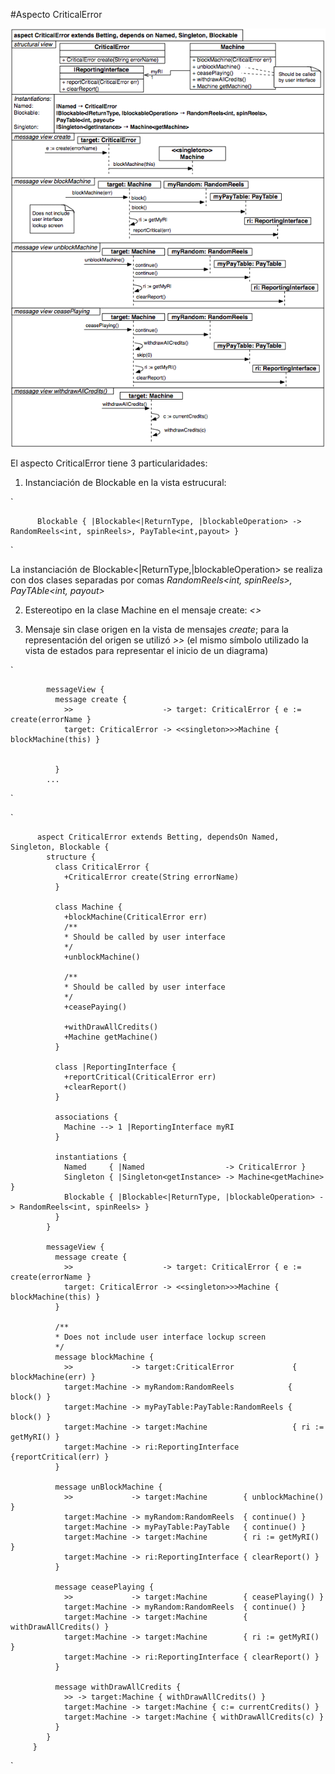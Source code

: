 #Aspecto CriticalError

!["Aspecto Critical Error"](img/CriticalError.png "Aspecto Critical Error")

El aspecto CriticalError tiene 3 particularidades:

1. Instanciación de Blockable en la vista estrucural:

`



          Blockable { |Blockable<|ReturnType, |blockableOperation> -> RandomReels<int, spinReels>, PayTable<int,payout> }


`

La instanciación de Blockable<|ReturnType,|blockableOperation> se realiza con dos clases separadas por comas  *RandomReels<int, spinReels>, PayTAble<int, payout>*

2. Estereotipo en la clase Machine en el mensaje create: *<<Singleton>>*

3. Mensaje sin clase origen en la vista de mensajes *create*; para la representación del origen se utilizó *>>* (el mismo símbolo utilizado la vista de estados para representar el inicio de un diagrama)

`


            messageView {
			  message create {
                >>                    -> target: CriticalError { e := create(errorName }
                target: CriticalError -> <<singleton>>>Machine { blockMachine(this) }
				

              }
			...

`



`



          aspect CriticalError extends Betting, dependsOn Named, Singleton, Blockable {
		    structure {
			  class CriticalError {
			    +CriticalError create(String errorName)
              }

              class Machine {
                +blockMachine(CriticalError err)
                /**
			    * Should be called by user interface
			    */
			    +unblockMachine()

                /**
			    * Should be called by user interface
			    */
                +ceasePaying()
               
                +withDrawAllCredits()
			    +Machine getMachine()
              }

              class |ReportingInterface {
			    +reportCritical(CriticalError err)
			    +clearReport()
              }

              associations {
			    Machine --> 1 |ReportingInterface myRI
			  }

              instantiations {
			    Named     { |Named                  -> CriticalError }
			    Singleton { |Singleton<getInstance> -> Machine<getMachine>  }
			    Blockable { |Blockable<|ReturnType, |blockableOperation> -> RandomReels<int, spinReels> }
              }
            }

            messageView {
			  message create {
                >>                    -> target: CriticalError { e := create(errorName }
                target: CriticalError -> <<singleton>>>Machine { blockMachine(this) }
              }

              /**
			  * Does not include user interface lockup screen
			  */
              message blockMachine {
			    >>             -> target:CriticalError             { blockMachine(err) }
				target:Machine -> myRandom:RandomReels            { block() }
				target:Machine -> myPayTable:PayTable:RandomReels { block() }
				target:Machine -> target:Machine                   { ri := getMyRI() }
				target:Machine -> ri:ReportingInterface            {reportCritical(err) }
              }

              message unBlockMachine {
			    >>             -> target:Machine        { unblockMachine() }
				target:Machine -> myRandom:RandomReels  { continue() }
				target:Machine -> myPayTable:PayTable   { continue() }
				target:Machine -> target:Machine        { ri := getMyRI() }
				target:Machine -> ri:ReportingInterface { clearReport() }
              }

              message ceasePlaying {
			    >>             -> target:Machine        { ceasePlaying() }
				target:Machine -> myRandom:RandomReels  { continue() }
				target:Machine -> target:Machine        { withDrawAllCredits() }
				target:Machine -> target:Machine        { ri := getMyRI() }
				target:Machine -> ri:ReportingInterface { clearReport() }
              }

              message withDrawAllCredits {
			    >> -> target:Machine { withDrawAllCredits() }
			    target:Machine -> target:Machine { c:= currentCredits() }
			    target:Machine -> target:Machine { withDrawAllCredits(c) }
              }
            }
         }

         


`
